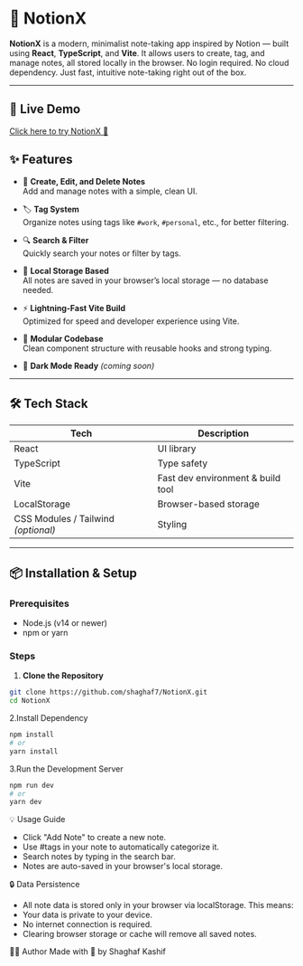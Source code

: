 # 🧠 NotionX

**NotionX** is a modern, minimalist note-taking app inspired by Notion — built using **React**, **TypeScript**, and **Vite**. It allows users to create, tag, and manage notes, all stored locally in the browser. No login required. No cloud dependency. Just fast, intuitive note-taking right out of the box.

---
## 🚀 Live Demo

[Click here to try NotionX 🚀](https://notion-x-wheat.vercel.app/
)


## ✨ Features

- 📝 **Create, Edit, and Delete Notes**  
  Add and manage notes with a simple, clean UI.

- 🏷️ **Tag System**  
  Organize notes using tags like `#work`, `#personal`, etc., for better filtering.

- 🔍 **Search & Filter**  
  Quickly search your notes or filter by tags.

- 💾 **Local Storage Based**  
  All notes are saved in your browser’s local storage — no database needed.

- ⚡ **Lightning-Fast Vite Build**  
  Optimized for speed and developer experience using Vite.

- 🧩 **Modular Codebase**  
  Clean component structure with reusable hooks and strong typing.

- 🌙 **Dark Mode Ready** *(coming soon)*

---

## 🛠 Tech Stack

| Tech         | Description                         |
|--------------|-------------------------------------|
| React        | UI library                          |
| TypeScript   | Type safety                         |
| Vite         | Fast dev environment & build tool   |
| LocalStorage | Browser-based storage               |
| CSS Modules / Tailwind *(optional)* | Styling      |

---

## 📦 Installation & Setup

### Prerequisites

- Node.js (v14 or newer)
- npm or yarn

### Steps

1. **Clone the Repository**

```bash
git clone https://github.com/shaghaf7/NotionX.git
cd NotionX
```
2.Install Dependency
```bash
npm install
# or
yarn install
```
3.Run the Development Server
```bash
npm run dev
# or
yarn dev
```
💡 Usage Guide

- Click "Add Note" to create a new note.
- Use #tags in your note to automatically categorize it.
- Search notes by typing in the search bar.
- Notes are auto-saved in your browser's local storage.

🔒 Data Persistence

- All note data is stored only in your browser via localStorage. This means:
- Your data is private to your device.
- No internet connection is required.
- Clearing browser storage or cache will remove all saved notes.

👨‍💻 Author
Made with 💙 by Shaghaf Kashif


